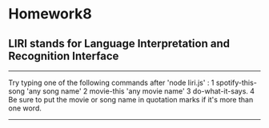 # Homework8

## LIRI stands for Language Interpretation and Recognition Interface

---------------------------------------------------------------------------------------------------------------

Try typing one of the following commands after 'node liri.js' :
	1 spotify-this-song 'any song name'
	2 movie-this 'any movie name'
	3 do-what-it-says.
	4 Be sure to put the movie or song name in quotation marks if it's more than one word.

---------------------------------------------------------------------------------------------------------------